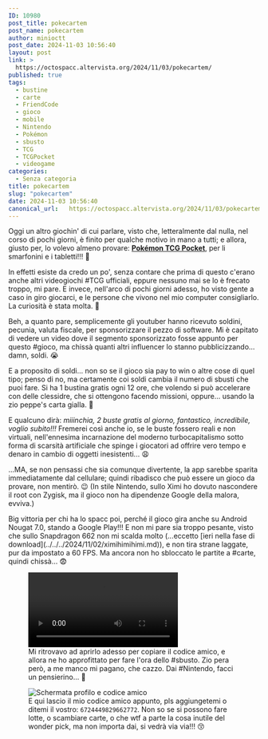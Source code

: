 ```yaml
---
ID: 10980
post_title: pokecartem
post_name: pokecartem
author: minioctt
post_date: 2024-11-03 10:56:40
layout: post
link: >
  https://octospacc.altervista.org/2024/11/03/pokecartem/
published: true
tags:
  - bustine
  - carte
  - FriendCode
  - gioco
  - mobile
  - Nintendo
  - Pokémon
  - sbusto
  - TCG
  - TCGPocket
  - videogame
categories:
  - Senza categoria
title: pokecartem
slug: "pokecartem"
date: 2024-11-03 10:56:40
canonical_url:   https://octospacc.altervista.org/2024/11/03/pokecartem/
---
```

<!-- wp:paragraph -->
<p markdown="1">Oggi un altro giochin' di cui parlare, visto che, letteralmente dal nulla, nel corso di pochi giorni, è finito per qualche motivo in mano a tutti; e allora, giusto per, lo volevo almeno provare: <a href="https://play.google.com/store/apps/details?id=jp.pokemon.pokemontcgp"><strong>Pokémon TCG Pocket</strong></a>, per li smarfonini e i tabletti!!! 🤯️</p>
<!-- /wp:paragraph -->

<!-- wp:paragraph -->
<p markdown="1">In effetti esiste da credo un po', senza contare che prima di questo c'erano anche altri videogiochi #TCG ufficiali, eppure nessuno mai se lo è frecato troppo, mi pare. E invece, nell'arco di pochi giorni adesso, ho visto gente a caso in giro giocarci, e le persone che vivono nel mio computer consigliarlo. La curiosità è stata molta. 🤭️</p>
<!-- /wp:paragraph -->

<!-- wp:paragraph -->
<p markdown="1">Beh, a quanto pare, semplicemente gli youtuber hanno ricevuto soldini, pecunia, valuta fiscale, per sponsorizzare il pezzo di software. Mi è capitato di vedere un video dove il segmento sponsorizzato fosse appunto per questo #gioco, ma chissà quanti altri influencer lo stanno pubblicizzando... damn, soldi. 😭️</p>
<!-- /wp:paragraph -->

<!-- wp:paragraph -->
<p markdown="1">E a proposito di soldi... non so se il gioco sia pay to win o altre cose di quel tipo; penso di no, ma certamente coi soldi cambia il numero di sbusti che puoi fare. Si ha 1 bustina gratis ogni 12 ore, che volendo si può accelerare con delle clessidre, che si ottengono facendo missioni, oppure... usando la zio peppe's carta gialla. 🤑️</p>
<!-- /wp:paragraph -->

<!-- wp:paragraph -->
<p markdown="1">E qualcuno dirà: <em>miiinchia, 2 buste gratis al giorno, fantastico, incredibile, voglio subito!!!</em> Fremerei così anche io, se le buste fossero reali e non virtuali, nell'ennesima incarnazione del moderno turbocapitalismo sotto forma di scarsità artificiale che spinge i giocatori ad offrire vero tempo e denaro in cambio di oggetti inesistenti... 😩️</p>
<!-- /wp:paragraph -->

<!-- wp:paragraph -->
<p markdown="1">...MA, se non pensassi che sia comunque divertente, la app sarebbe sparita immediatamente dal cellulare; quindi ribadisco che può essere un gioco da provare, non mentirò. 😉️ (In stile Nintendo, sullo Ximi ho dovuto nascondere il root con Zygisk, ma il gioco non ha dipendenze Google della malora, evviva.)</p>
<!-- /wp:paragraph -->

<!-- wp:paragraph -->
<p markdown="1">Big vittoria per chi ha lo spacc poi, perché il gioco gira anche su Android Nougat 7.0, stando a Google Play!!! E non mi pare sia troppo pesante, visto che sullo Snapdragon 662 non mi scalda molto (...eccetto [ieri nella fase di download](../../../2024/11/02/ximihimihimi.md)), e non tira strane laggate, pur da impostato a 60 FPS. Ma ancora non ho sbloccato le partite a #carte, quindi chissà... 😨️</p>
<!-- /wp:paragraph -->

<!-- wp:paragraph -->
<p markdown="1"></p>
<!-- /wp:paragraph -->

<!-- wp:video {"id":10985,"loop":true} -->
<figure class="wp-block-video"><video controls loop src="https://octospacc.github.io/microblog-mirror/assets/uploads/2024/11/Screenrecorder-2024-11-03-10-18-22-965.mp4"></video><figcaption class="wp-element-caption">Mi ritrovavo ad aprirlo adesso per copiare il codice amico, e allora ne ho approfittato per fare l'ora dello #sbusto. Zio pera però, a me manco mi pagano, che cazzo. Dai #Nintendo, facci un pensierino... 🥺️</figcaption></figure>
<!-- /wp:video -->

<!-- wp:paragraph -->
<p markdown="1"></p>
<!-- /wp:paragraph -->

<!-- wp:image {"id":10981,"sizeSlug":"full","linkDestination":"none"} -->
<figure class="wp-block-image size-full"><img src="https://octospacc.github.io/microblog-mirror/assets/uploads/2024/11/image.png" alt="Schermata profilo e codice amico" class="wp-image-10981"/><figcaption class="wp-element-caption">E qui lascio il mio codice amico appunto, pls aggiungetemi o ditemi il vostro: <code>6724449829662772</code>. Non so se si possono fare lotte, o scambiare carte, o che wtf a parte la cosa inutile del wonder pick, ma non importa dai, si vedrà via via!!! 😚️</figcaption></figure>
<!-- /wp:image -->